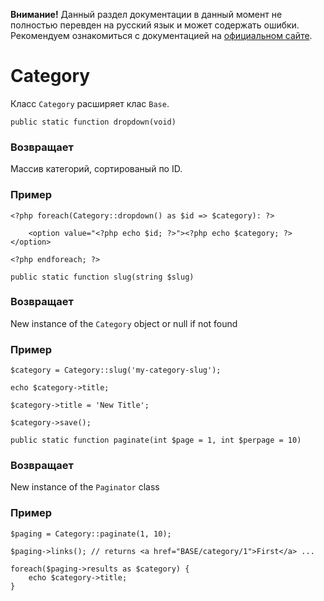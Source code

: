 <p class="note"><b>Внимание!</b> Данный раздел документации в данный момент не полностью перевден на русский язык и может содержать ошибки. Рекомендуем ознакомиться с документацией на <a href="//anchorcms.com/docs/">официальном сайте</a>.</p>

# Category

Класс `Category` расширяет клас `Base`.

`public static function dropdown(void)`

### Возвращает

Массив категорий, сортированый по ID.

### Пример

	<?php foreach(Category::dropdown() as $id => $category): ?>

		<option value="<?php echo $id; ?>"><?php echo $category; ?></option>

	<?php endforeach; ?>


`public static function slug(string $slug)`

### Возвращает

New instance of the `Category` object or null if not found

### Пример

	$category = Category::slug('my-category-slug');

	echo $category->title;

	$category->title = 'New Title';

	$category->save();


`public static function paginate(int $page = 1, int $perpage = 10)`

### Возвращает

New instance of the `Paginator` class

### Пример

	$paging = Category::paginate(1, 10);

	$paging->links(); // returns <a href="BASE/category/1">First</a> ...

	foreach($paging->results as $category) {
		echo $category->title;
	}